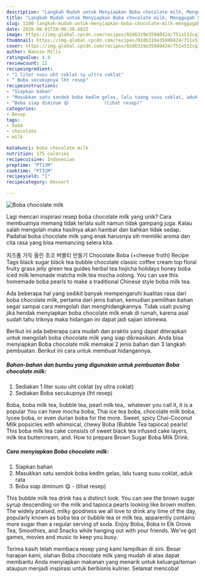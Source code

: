 ```yaml
---
description: "Langkah Mudah untuk Menyiapkan Boba chocolate milk, Menggugah Selera"
title: "Langkah Mudah untuk Menyiapkan Boba chocolate milk, Menggugah Selera"
slug: 1180-langkah-mudah-untuk-menyiapkan-boba-chocolate-milk-menggugah-selera
date: 2020-06-01T20:06:38.682Z
image: https://img-global.cpcdn.com/recipes/02d6319e35980424/751x532cq70/boba-chocolate-milk-foto-resep-utama.jpg
thumbnail: https://img-global.cpcdn.com/recipes/02d6319e35980424/751x532cq70/boba-chocolate-milk-foto-resep-utama.jpg
cover: https://img-global.cpcdn.com/recipes/02d6319e35980424/751x532cq70/boba-chocolate-milk-foto-resep-utama.jpg
author: Nannie Mills
ratingvalue: 4.8
reviewcount: 12
recipeingredient:
- "1 liter susu uht coklat sy ultra coklat"
- " Boba secukupnya lht resep"
recipeinstructions:
- "Siapkan bahan"
- "Masukkan satu sendok boba kedlm gelas, lalu tuang susu coklat, aduk rata"
- "Boba siap diminum 😋             (lihat resep)"
categories:
- Resep
tags:
- boba
- chocolate
- milk

katakunci: boba chocolate milk 
nutrition: 175 calories
recipecuisine: Indonesian
preptime: "PT13M"
cooktime: "PT32M"
recipeyield: "1"
recipecategory: Dessert

---
```



![Boba chocolate milk](https://img-global.cpcdn.com/recipes/02d6319e35980424/751x532cq70/boba-chocolate-milk-foto-resep-utama.jpg)

Lagi mencari inspirasi resep boba chocolate milk yang unik? Cara membuatnya memang tidak terlalu sulit namun tidak gampang juga. Kalau salah mengolah maka hasilnya akan hambar dan bahkan tidak sedap. Padahal boba chocolate milk yang enak harusnya sih memiliki aroma dan cita rasa yang bisa memancing selera kita.

치즈폼 가득 올린 초코 버블티 만들기 Chocolate Boba (+cheese froth) Recipe Tags black sugar black tea bubble chocolate classic coffee cream top floral fruity grass jelly green tea guides herbal tea hojicha holidays honey boba iced milk lemonade matcha milk tea mocha oolong. You can use this homemade boba pearls to make a traditional Chinese style boba milk tea.

Ada beberapa hal yang sedikit banyak mempengaruhi kualitas rasa dari boba chocolate milk, pertama dari jenis bahan, kemudian pemilihan bahan segar sampai cara mengolah dan menghidangkannya. Tidak usah pusing jika hendak menyiapkan boba chocolate milk enak di rumah, karena asal sudah tahu triknya maka hidangan ini dapat jadi sajian istimewa.


Berikut ini ada beberapa cara mudah dan praktis yang dapat diterapkan untuk mengolah boba chocolate milk yang siap dikreasikan. Anda bisa menyiapkan Boba chocolate milk memakai 2 jenis bahan dan 3 langkah pembuatan. Berikut ini cara untuk membuat hidangannya.

<!--inarticleads1-->

##### Bahan-bahan dan bumbu yang digunakan untuk pembuatan Boba chocolate milk:

1. Sediakan 1 liter susu uht coklat (sy ultra coklat)
1. Sediakan  Boba secukupnya (lht resep)


Boba, boba milk tea, bubble tea, pearl milk tea,. whatever you call it, it is a popular You can have mocha boba, Thai ice tea boba, chocolate milk boba, lycee boba, or even durian boba for the more. Sweet, spicy Chai-Coconut Milk popsicles with whimsical, chewy Boba (Bubble Tea tapioca) pearls! This boba milk tea cake consists of sweet black tea infused cake layers, milk tea buttercream, and. How to prepare Brown Sugar Boba Milk Drink. 

<!--inarticleads2-->

##### Cara menyiapkan Boba chocolate milk:

1. Siapkan bahan
1. Masukkan satu sendok boba kedlm gelas, lalu tuang susu coklat, aduk rata
1. Boba siap diminum 😋 -             (lihat resep)


This bubble milk tea drink has a distinct look. You can see the brown sugar syrup descending on the milk and tapioca pearls looking like brown molten. The widely praised, milky goodness we all love to drink any time of the day, popularly known as boba tea or bubble tea or milk tea, apparently contains more sugar than a regular serving of soda. Enjoy Boba, Boba in Elk Grove Tea, Smoothies, and Snacks while hanging out with your friends. We&#39;ve got games, movies and music to keep you busy. 

Terima kasih telah membaca resep yang kami tampilkan di sini. Besar harapan kami, olahan Boba chocolate milk yang mudah di atas dapat membantu Anda menyiapkan makanan yang menarik untuk keluarga/teman ataupun menjadi inspirasi untuk berbisnis kuliner. Selamat mencoba!
